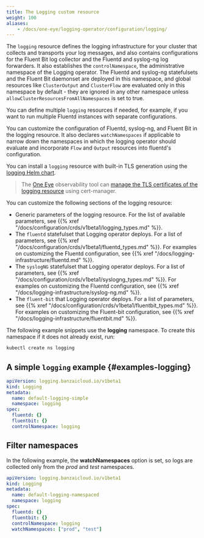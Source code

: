 ```yaml
---
title: The Logging custom resource
weight: 100
aliases:
    - /docs/one-eye/logging-operator/configuration/logging/
---
```


The `logging` resource defines the logging infrastructure for your cluster that collects and transports your log messages, and also contains configurations for the Fluent Bit log collector and the Fluentd and syslog-ng log forwarders. It also establishes the `controlNamespace`, the administrative namespace of the Logging operator. The Fluentd and syslog-ng statefulsets and the Fluent Bit daemonset are deployed in this namespace, and global resources like `ClusterOutput` and `ClusterFlow` are evaluated only in this namespace by default - they are ignored in any other namespace unless `allowClusterResourcesFromAllNamespaces` is set to true.

You can define multiple `logging` resources if needed, for example, if you want to run multiple Fluentd instances with separate configurations.

You can customize the configuration of Fluentd, syslog-ng, and Fluent Bit in the logging resource. It also declares `watchNamespaces` if applicable to narrow down the namespaces in which the logging operator should evaluate and incorporate `Flow` and `Output` resources into fluentd's configuration.

You can install a `logging` resource with built-in TLS generation using the [logging Helm chart](https://github.com/banzaicloud/logging-operator/tree/master/charts/logging-operator-logging).

> The [One Eye](https://banzaicloud.com/products/one-eye/) observability tool can [manage the TLS certificates of the logging resource](/docs/one-eye/tls/) using cert-manager.

You can customize the following sections of the logging resource:

- Generic parameters of the logging resource. For the list of available parameters, see {{% xref "/docs/configuration/crds/v1beta1/logging_types.md" %}}.
- The `fluentd` statefulset that Logging operator deploys. For a list of parameters, see {{% xref "/docs/configuration/crds/v1beta1/fluentd_types.md" %}}. For examples on customizing the Fluentd configuration, see {{% xref "/docs/logging-infrastructure/fluentd.md" %}}.
- The `syslogNG` statefulset that Logging operator deploys. For a list of parameters, see {{% xref "/docs/configuration/crds/v1beta1/syslogng_types.md" %}}. For examples on customizing the Fluentd configuration, see {{% xref "/docs/logging-infrastructure/syslog-ng.md" %}}.
- The `fluent-bit` that Logging operator deploys. For a list of parameters, see {{% xref "/docs/configuration/crds/v1beta1/fluentbit_types.md" %}}. For examples on customizing the Fluent-bit configuration, see {{% xref "/docs/logging-infrastructure/fluentbit.md" %}}.

The following example snippets use the **logging** namespace. To create this namespace if it does not already exist, run:

```bash
kubectl create ns logging
```

## A simple `logging` example {#examples-logging}

```yaml
apiVersion: logging.banzaicloud.io/v1beta1
kind: Logging
metadata:
  name: default-logging-simple
  namespace: logging
spec:
  fluentd: {}
  fluentbit: {}
  controlNamespace: logging
```

## Filter namespaces

In the following example, the **watchNamespaces** option is set, so logs are collected only from the *prod* and *test* namespaces.

```yaml
apiVersion: logging.banzaicloud.io/v1beta1
kind: Logging
metadata:
  name: default-logging-namespaced
  namespace: logging
spec:
  fluentd: {}
  fluentbit: {}
  controlNamespace: logging
  watchNamespaces: ["prod", "test"]
```
